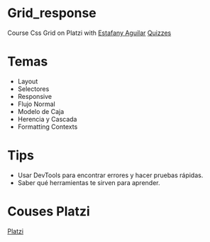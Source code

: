 # Grid_response
Course Css Grid on Platzi  with [Estafany Aguilar](https://linktr.ee/teffcode)
[Quizzes](https://teffcode-community.github.io/quizzes/)

# Temas
- Layout
- Selectores
- Responsive
- Flujo Normal
- Modelo de Caja
- Herencia y Cascada
- Formatting Contexts

# Tips
- Usar DevTools para encontrar errores y hacer pruebas rápidas. 
- Saber qué herramientas te sirven para aprender.

# Couses Platzi
[Platzi](https://platzi.com/home)


